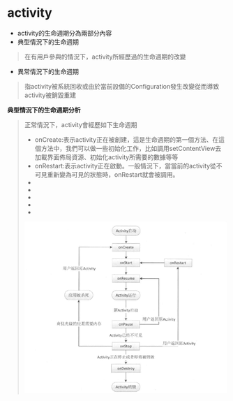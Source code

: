 # activity
* activity的生命週期分為兩部分內容
 * 典型情況下的生命週期
 >在有用戶參與的情況下，activity所經歷過的生命週期的改變

 * 異常情況下的生命週期
 >指activity被系統回收或由於當前設備的Configuration發生改變從而導致activity被銷毀重建

**典型情況下的生命週期分析**
>正常情況下，activity會經歷如下生命週期
>* onCreate:表示activity正在被創建，這是生命週期的第一個方法、在這個方法中，我們可以做一些初始化工作，比如調用setContentView去加載界面佈局資源、初始化activity所需要的數據等等
>* onRestart:表示activity正在啟動。一般情況下，當當前的activity從不可見重新變為可見的狀態時，onRestart就會被調用。
>*
>*
>*
>*
>*
>
>![](../image/activity.png)
>
